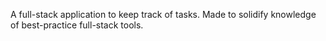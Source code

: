 A full-stack application to keep track of tasks. Made to solidify knowledge of best-practice full-stack tools.